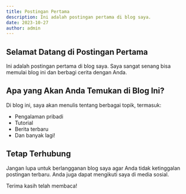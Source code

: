 ```yaml
---
title: Postingan Pertama
description: Ini adalah postingan pertama di blog saya.
date: 2023-10-27
author: admin
---
```


## Selamat Datang di Postingan Pertama

Ini adalah postingan pertama di blog saya. Saya sangat senang bisa memulai blog ini dan berbagi cerita dengan Anda.

## Apa yang Akan Anda Temukan di Blog Ini?

Di blog ini, saya akan menulis tentang berbagai topik, termasuk:

-   Pengalaman pribadi
-   Tutorial
-   Berita terbaru
-   Dan banyak lagi!

## Tetap Terhubung

Jangan lupa untuk berlangganan blog saya agar Anda tidak ketinggalan postingan terbaru. Anda juga dapat mengikuti saya di media sosial.

Terima kasih telah membaca!
